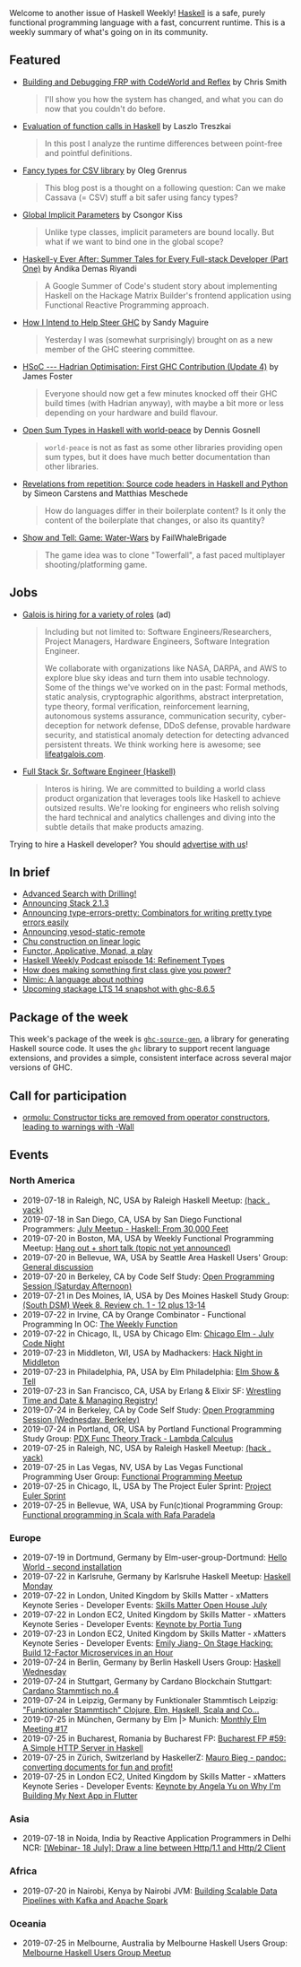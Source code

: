 Welcome to another issue of Haskell Weekly!
[Haskell](https://www.haskell.org) is a safe, purely functional programming language with a fast, concurrent runtime.
This is a weekly summary of what's going on in its community.

## Featured

-   [Building and Debugging FRP with CodeWorld and Reflex](https://medium.com/@cdsmithus/building-and-debugging-frp-with-codeworld-and-reflex-a912083e66c1) by Chris Smith

    > I'll show you how the system has changed, and what you can do now that you couldn't do before.

-   [Evaluation of function calls in Haskell](https://treszkai.github.io/2019/07/13/haskell-eval) by Laszlo Treszkai

    > In this post I analyze the runtime differences between point-free and pointful definitions.

-   [Fancy types for CSV library](https://oleg.fi/gists/posts/2019-07-15-fancy-types-for-cassava.html) by Oleg Grenrus

    > This blog post is a thought on a following question: Can we make Cassava (= CSV) stuff a bit safer using fancy types?

-   [Global Implicit Parameters](https://kcsongor.github.io/global-implicit-parameters/) by Csongor Kiss

    > Unlike type classes, implicit parameters are bound locally. But what if we want to bind one in the global scope?

-   [Haskell-y Ever After: Summer Tales for Every Full-stack Developer (Part One)](https://medium.com/@rizary/haskelly-ever-after-summer-tales-for-every-fullstack-developer-1b1c1870154b) by Andika Demas Riyandi

    > A Google Summer of Code's student story about implementing Haskell on the Hackage Matrix Builder's frontend application using Functional Reactive Programming approach.

-   [How I Intend to Help Steer GHC](https://reasonablypolymorphic.com/blog/steering/) by Sandy Maguire

    > Yesterday I was (somewhat surprisingly) brought on as a new member of the GHC steering committee.

-   [HSoC --- Hadrian Optimisation: First GHC Contribution (Update 4)](https://medium.com/@ratherforky/hsoc-hadrian-optimisation-update-4-47ab2b62b15a) by James Foster

    > Everyone should now get a few minutes knocked off their GHC build times (with Hadrian anyway), with maybe a bit more or less depending on your hardware and build flavour.

-   [Open Sum Types in Haskell with world-peace](https://functor.tokyo/blog/2019-07-11-announcing-world-peace) by Dennis Gosnell

    > `world-peace` is not as fast as some other libraries providing open sum types, but it does have much better documentation than other libraries.

-   [Revelations from repetition: Source code headers in Haskell and Python](https://www.tweag.io/posts/2019-07-17-codestatistics.html) by Simeon Carstens and Matthias Meschede

    > How do languages differ in their boilerplate content? Is it only the content of the boilerplate that changes, or also its quantity?

-   [Show and Tell: Game: Water-Wars](https://discourse.haskell.org/t/game-water-wars/785?u=taylorfausak) by FailWhaleBrigade

    > The game idea was to clone "Towerfall", a fast paced multiplayer shooting/platforming game.

## Jobs

<!-- keep through July 18 -->
-   [Galois is hiring for a variety of roles](https://galois.com/careers/) (ad)

    > Including but not limited to: Software Engineers/Researchers, Project Managers, Hardware Engineers, Software Integration Engineer.
    >
    > We collaborate with organizations like NASA, DARPA, and AWS to explore blue sky ideas and turn them into usable technology. Some of the things we've worked on in the past: Formal methods, static analysis, cryptographic algorithms, abstract interpretation, type theory, formal verification, reinforcement learning, autonomous systems assurance, communication security, cyber-deception for network defense, DDoS defense, provable hardware security, and statistical anomaly detection for detecting advanced persistent threats. We think working here is awesome; see [lifeatgalois.com](https://lifeatgalois.com).

-   [Full Stack Sr. Software Engineer (Haskell)](https://interos.applicantpro.com/jobs/986650.html)

    > Interos is hiring. We are committed to building a world class product organization that leverages tools like Haskell to achieve outsized results. We're looking for engineers who relish solving the hard technical and analytics challenges and diving into the subtle details that make products amazing.

Trying to hire a Haskell developer?
You should [advertise with us](https://haskellweekly.news/advertising.html)!

## In brief

-   [Advanced Search with Drilling!](https://mmhaskell.com/blog/2019/7/15/advanced-search-with-drilling)
-   [Announcing Stack 2.1.3](https://mail.haskell.org/pipermail/haskell-cafe/2019-July/131299.html)
-   [Announcing type-errors-pretty: Combinators for writing pretty type errors easily](https://np.reddit.com/r/haskell/comments/cdflwv/ann_typeerrorspretty_combinators_for_writing/ettkpfq/)
-   [Announcing yesod-static-remote](https://cs-syd.eu/posts/2019-07-14-yesod-static-remote)
-   [Chu construction on linear logic](https://boxbase.org/entries/2019/jul/15/chu-construction/)
-   [Functor, Applicative, Monad, a play](https://blog.poisson.chat/posts/2019-07-17-functor-play.html)
-   [Haskell Weekly Podcast episode 14: Refinement Types](https://haskellweekly.news/podcast/episodes/14.html)
-   [How does making something first class give you power?](https://lispcast.com/how-does-making-something-first-class-give-you-power/)
-   [Nimic: A language about nothing](https://reasonablypolymorphic.com/blog/nimic/)
-   [Upcoming stackage LTS 14 snapshot with ghc-8.6.5](https://www.stackage.org/blog/2019/07/upcoming-lts-14-ghc-8-6-5)

## Package of the week

This week's package of the week is [`ghc-source-gen`](https://hackage.haskell.org/package/ghc-source-gen-0.1.0.0), a library for generating Haskell source code. It uses the `ghc` library to support recent language extensions, and provides a simple, consistent interface across several major versions of GHC.

## Call for participation

-   [ormolu: Constructor ticks are removed from operator constructors, leading to warnings with -Wall](https://github.com/tweag/ormolu/issues/222)

## Events

### North America

- 2019-07-18 in Raleigh, NC, USA by Raleigh Haskell Meetup: [(hack . yack)](https://www.meetup.com/Raleigh-Haskell-Meetup/events/nsfsnqyzkbxb/)
- 2019-07-18 in San Diego, CA, USA by San Diego Functional Programmers: [July Meetup - Haskell: From 30,000 Feet](https://www.meetup.com/San-Diego-Functional-Programmers/events/262830190/)
- 2019-07-20 in Boston, MA, USA by Weekly Functional Programming Meetup: [Hang out + short talk (topic not yet announced)](https://www.meetup.com/Weekly-Functional-Programming-Meetup/events/cfgmcryzkbbc/)
- 2019-07-20 in Bellevue, WA, USA by Seattle Area Haskell Users' Group: [General discussion](https://www.meetup.com/SEAHUG/events/htlvcpyzkbbc/)
- 2019-07-20 in Berkeley, CA by Code Self Study: [Open Programming Session (Saturday Afternoon)](https://www.meetup.com/codeselfstudy/events/dkwpzpyzkbbc/)
- 2019-07-21 in Des Moines, IA, USA by Des Moines Haskell Study Group: [(South DSM) Week 8. Review ch. 1 - 12 plus 13-14](https://www.meetup.com/Des-Moines-Haskell-Study-Group/events/nkqvzqyzkbkb/)
- 2019-07-22 in Irvine, CA by Orange Combinator - Functional Programming In OC: [The Weekly Function](https://www.meetup.com/orange-combinator/events/bmxjdryzkbdc/)
- 2019-07-22 in Chicago, IL, USA by Chicago Elm: [Chicago Elm - July Code Night](https://www.meetup.com/chicago-elm/events/263152097/)
- 2019-07-23 in Middleton, WI, USA by Madhackers: [Hack Night in Middleton](https://www.meetup.com/madhackers/events/zqxccryzkbfc/)
- 2019-07-23 in Philadelphia, PA, USA by Elm Philadelphia: [Elm Show & Tell](https://www.meetup.com/Elm-Philadelphia/events/263040490/)
- 2019-07-23 in San Francisco, CA, USA by Erlang & Elixir SF: [Wrestling Time and Date & Managing Registry!](https://www.meetup.com/ErlangElixirSF/events/262901482/)
- 2019-07-24 in Berkeley, CA by Code Self Study: [Open Programming Session (Wednesday, Berkeley)](https://www.meetup.com/codeselfstudy/events/tzgvnqyzkbgc/)
- 2019-07-24 in Portland, OR, USA by Portland Functional Programming Study Group: [PDX Func Theory Track - Lambda Calculus](https://www.meetup.com/Portland-Functional-Programming-Study-Group/events/hvmdfryzkbgc/)
- 2019-07-25 in Raleigh, NC, USA by Raleigh Haskell Meetup: [(hack . yack)](https://www.meetup.com/Raleigh-Haskell-Meetup/events/nsfsnqyzkbhc/)
- 2019-07-25 in Las Vegas, NV, USA by Las Vegas Functional Programming User Group: [Functional Programming Meetup](https://www.meetup.com/las-vegas-functional-programming/events/jkznkqyzkbhc/)
- 2019-07-25 in Chicago, IL, USA by The Project Euler Sprint: [Project Euler Sprint](https://www.meetup.com/Project-Euler-Sprint/events/zwdfdryzkbhc/)
- 2019-07-25 in Bellevue, WA, USA by Fun(c)tional Programming Group: [Functional programming in Scala with Rafa Paradela ](https://www.meetup.com/fun-c-group/events/263130306/)

### Europe

- 2019-07-19 in Dortmund, Germany by Elm-user-group-Dortmund: [Hello World - second installation](https://www.meetup.com/Elm-user-group-Dortmund/events/262869224/)
- 2019-07-22 in Karlsruhe, Germany by Karlsruhe Haskell Meetup: [Haskell Monday](https://www.meetup.com/Karlsruhe-Haskell-Meetup/events/twnxpqyzkbdc/)
- 2019-07-22 in London, United Kingdom by Skills Matter - xMatters Keynote Series - Developer Events: [Skills Matter Open House July](https://www.meetup.com/skillsmatter/events/261638757/)
- 2019-07-22 in London EC2, United Kingdom by Skills Matter - xMatters Keynote Series - Developer Events: [Keynote by Portia Tung](https://www.meetup.com/skillsmatter/events/262487212/)
- 2019-07-23 in London EC2, United Kingdom by Skills Matter - xMatters Keynote Series - Developer Events: [Emily Jiang- On Stage Hacking: Build 12-Factor Microservices in an Hour](https://www.meetup.com/skillsmatter/events/262582884/)
- 2019-07-24 in Berlin, Germany by Berlin Haskell Users Group: [Haskell Wednesday](https://www.meetup.com/berlinhug/events/pvpwqpyzkbgc/)
- 2019-07-24 in Stuttgart, Germany by Cardano Blockchain Stuttgart: [Cardano Stammtisch no.4](https://www.meetup.com/Cardano-Blockchain-Stuttgart/events/262946923/)
- 2019-07-24 in Leipzig, Germany by Funktionaler Stammtisch Leipzig: ["Funktionaler Stammtisch" Clojure, Elm, Haskell, Scala and Co...](https://www.meetup.com/Funktionaler-Stammtisch-Leipzig/events/zwgxtqyzkbgc/)
- 2019-07-25 in München, Germany by Elm |> Munich: [Monthly Elm Meeting #17](https://www.meetup.com/Munich-Elm/events/262672999/)
- 2019-07-25 in Bucharest, Romania by Bucharest FP: [Bucharest FP #59: A Simple HTTP Server in Haskell](https://www.meetup.com/bucharestfp/events/262983213/)
- 2019-07-25 in Zürich, Switzerland by HaskellerZ: [Mauro Bieg - pandoc: converting documents for fun and profit!](https://www.meetup.com/HaskellerZ/events/262814143/)
- 2019-07-25 in London EC2, United Kingdom by Skills Matter - xMatters Keynote Series - Developer Events: [Keynote by Angela Yu on Why I'm Building My Next App in Flutter](https://www.meetup.com/skillsmatter/events/262612695/)

### Asia

- 2019-07-18 in Noida, India by Reactive Application Programmers in Delhi NCR: [[Webinar- 18 July]: Draw a line between Http/1.1 and Http/2 Client](https://www.meetup.com/Reactive-Application-Programmers-in-Delhi-NCR/events/263055693/)

### Africa

- 2019-07-20 in Nairobi, Kenya by Nairobi JVM: [Building Scalable Data Pipelines with Kafka and Apache Spark](https://www.meetup.com/nairobi-jvm/events/262476516/)

### Oceania

- 2019-07-25 in Melbourne, Australia by Melbourne Haskell Users Group: [Melbourne Haskell Users Group Meetup](https://www.meetup.com/Melbourne-Haskell-Users-Group/events/qfptslyzkbhc/)
